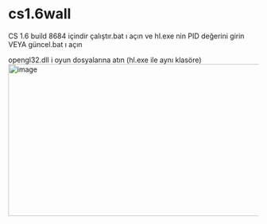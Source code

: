 # cs1.6wall
CS 1.6   build 8684 içindir
çalıştır.bat ı açın ve hl.exe nin PID değerini girin
VEYA güncel.bat ı açın 

opengl32.dll i oyun dosyalarına atın (hl.exe ile aynı klasöre)
<img width="888" height="305" alt="image" src="https://github.com/user-attachments/assets/1ec91d0c-76e1-4fd6-9389-0c1e3b8bb7ec" />
